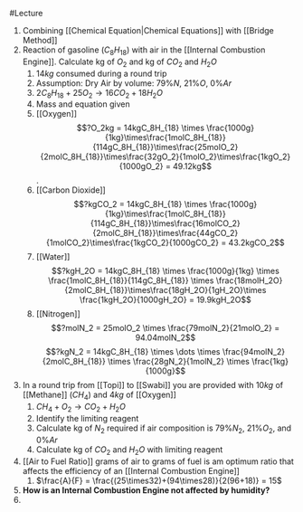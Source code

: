 #Lecture 
1. Combining [[Chemical Equation|Chemical Equations]] with [[Bridge Method]]
2. Reaction of gasoline ($C_8H_{18}$) with air in the [[Internal Combustion Engine]]. Calculate kg of $O_2$ and kg of $CO_2$ and $H_2O$
	1. $14kg$ consumed during a round trip
	2. Assumption: Dry Air by volume: $79\%N$, $21\%O$, $0\% Ar$
	3. $2C_8H_{18} + 25O_2 \to 16CO_2 + 18H_2O$
	4. Mass and equation given
	5. [[Oxygen]] $$?O_2kg = 14kgC_8H_{18} \times \frac{1000g}{1kg}\times\frac{1molC_8H_{18}}{114gC_8H_{18}}\times\frac{25molO_2}{2molC_8H_{18}}\times\frac{32gO_2}{1molO_2}\times\frac{1kgO_2}{1000gO_2} = 49.12kg$$.
	6. [[Carbon Dioxide]] $$?kgCO_2 = 14kgC_8H_{18} \times \frac{1000g}{1kg}\times\frac{1molC_8H_{18}}{114gC_8H_{18}}\times\frac{16molCO_2}{2molC_8H_{18}}\times\frac{44gCO_2}{1molCO_2}\times\frac{1kgCO_2}{1000gCO_2} = 43.2kgCO_2$$
	7. [[Water]] $$?kgH_2O = 14kgC_8H_{18} \times \frac{1000g}{1kg} \times \frac{1molC_8H_{18}}{114gC_8H_{18}} \times \frac{18molH_2O}{2molC_8H_{18}}\times\frac{18gH_2O}{1gH_2O}\times \frac{1kgH_2O}{1000gH_2O} = 19.9kgH_2O$$
	8. [[Nitrogen]] $$?molN_2 = 25molO_2 \times \frac{79molN_2}{21molO_2} = 94.04molN_2$$ $$?kgN_2 = 14kgC_8H_{18} \times \dots \times \frac{94molN_2}{2molC_8H_{18}} \times \frac{28gN_2}{1molN_2} \times \frac{1kg}{1000g}$$
3. In a round trip from [[Topi]] to [[Swabi]] you are provided with $10kg$ of [[Methane]] ($CH_4$) and $4kg$ of [[Oxygen]]
	1. $CH_4 + O_2 \to CO_2 + H_2O$
	2. Identify the limiting reagent
	3. Calculate kg of $N_2$ required if air composition is $79\%N_2$, $21\%O_2$, and $0\%Ar$
	4. Calculate kg of $CO_2$ and $H_2O$ with limiting reagent
4. [[Air to Fuel Ratio]] grams of air to grams of fuel is am optimum ratio that affects the efficiency of an [[Internal Combustion Engine]]
	1. $\frac{A}{F} = \frac{(25\times32)+(94\times28)}{2(96+18)} = 15$
5. **How is an Internal Combustion Engine not affected by humidity?**
6. 